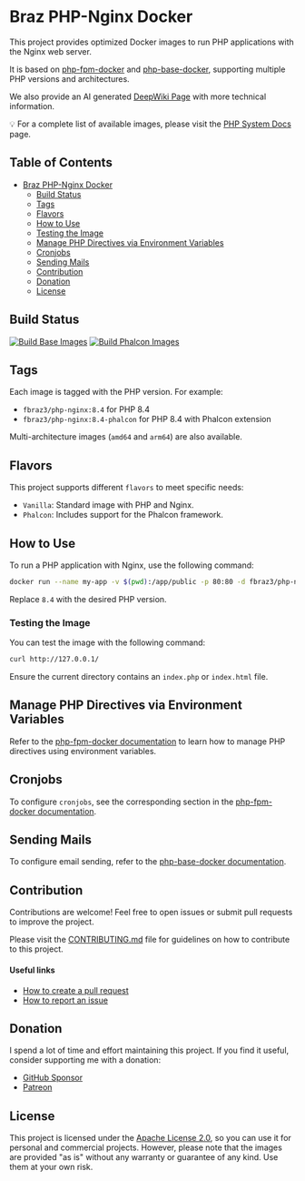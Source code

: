 # Braz PHP-Nginx Docker

This project provides optimized Docker images to run PHP applications with the Nginx web server. 

It is based on [php-fpm-docker](https://github.com/fbraz3/php-fpm-docker) and [php-base-docker](https://github.com/fbraz3/php-base-docker), supporting multiple PHP versions and architectures.

We also provide an AI generated [DeepWiki Page](https://deepwiki.com/fbraz3/php-nginx-docker) with more technical information.

💡 For a complete list of available images, please visit the [PHP System Docs](https://github.com/fbraz3/php-system-docs) page.

## Table of Contents

- [Braz PHP-Nginx Docker](#braz-php-nginx-docker)
  - [Build Status](#build-status)
  - [Tags](#tags)
  - [Flavors](#flavors)
  - [How to Use](#how-to-use)
  - [Testing the Image](#testing-the-image)
  - [Manage PHP Directives via Environment Variables](#manage-php-directives-via-environment-variables)
  - [Cronjobs](#cronjobs)
  - [Sending Mails](#sending-mails)
  - [Contribution](#contribution)
  - [Donation](#donation)
  - [License](#license)

## Build Status

[![Build Base Images](https://github.com/fbraz3/php-nginx-docker/actions/workflows/base-images.yml/badge.svg)](https://github.com/fbraz3/php-nginx-docker/actions/workflows/base-images.yml) [![Build Phalcon Images](https://github.com/fbraz3/php-nginx-docker/actions/workflows/phalcon-images.yml/badge.svg)](https://github.com/fbraz3/php-nginx-docker/actions/workflows/phalcon-images.yml)

## Tags
Each image is tagged with the PHP version. For example:
- `fbraz3/php-nginx:8.4` for PHP 8.4
- `fbraz3/php-nginx:8.4-phalcon` for PHP 8.4 with Phalcon extension

Multi-architecture images (`amd64` and `arm64`) are also available.

## Flavors
This project supports different `flavors` to meet specific needs:

- `Vanilla`: Standard image with PHP and Nginx.
- `Phalcon`: Includes support for the Phalcon framework.

## How to Use
To run a PHP application with Nginx, use the following command:

```bash
docker run --name my-app -v $(pwd):/app/public -p 80:80 -d fbraz3/php-nginx:8.4
```

Replace `8.4` with the desired PHP version.

### Testing the Image
You can test the image with the following command:

```bash
curl http://127.0.0.1/
```

Ensure the current directory contains an `index.php` or `index.html` file.

## Manage PHP Directives via Environment Variables
Refer to the [php-fpm-docker documentation](https://github.com/fbraz3/php-fpm-docker#manage-php-directives-via-environment-variables) to learn how to manage PHP directives using environment variables.

## Cronjobs
To configure `cronjobs`, see the corresponding section in the [php-fpm-docker documentation](https://github.com/fbraz3/php-fpm-docker#cronjobs).

## Sending Mails
To configure email sending, refer to the [php-base-docker documentation](https://github.com/fbraz3/php-base-docker#sending-mails).

## Contribution
Contributions are welcome! Feel free to open issues or submit pull requests to improve the project.

Please visit the [CONTRIBUTING.md](CONTRIBUTING.md) file for guidelines on how to contribute to this project.

#### Useful links
- [How to create a pull request](https://docs.github.com/pt/pull-requests/collaborating-with-pull-requests/proposing-changes-to-your-work-with-pull-requests/creating-a-pull-request)
- [How to report an issue](https://docs.github.com/pt/issues/tracking-your-work-with-issues/creating-an-issue)

## Donation
I spend a lot of time and effort maintaining this project. If you find it useful, consider supporting me with a donation:
- [GitHub Sponsor](https://github.com/sponsors/fbraz3)
- [Patreon](https://www.patreon.com/fbraz3)

## License

This project is licensed under the [Apache License 2.0](LICENSE), so you can use it for personal and commercial projects. However, please note that the images are provided "as is" without any warranty or guarantee of any kind. Use them at your own risk.